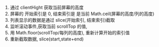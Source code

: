 1. 通过 clientHight 获取当前屏幕的高度
2. 屏幕的 开始索引是 0, 结束索引是 是当前 Math.ceil(屏幕的高度/列的高度)
3. 列表显示的数据是通过 slice(开始索引, 结束索引)截取
4. 监听滚动事件,获取当前 scrollTop 的值,
5. 用 Math.floor(scrollTop/每列的高度), 重新计算开始的索引值
6. 重新截取数据, slice(start,state+end)
